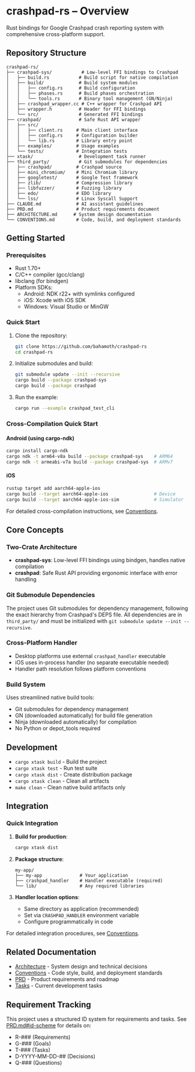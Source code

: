 <!-- DOCGUIDE HEADER
Version: 1.0
Generated: 2025-08-06
Project Type: Rust
Repository: https://github.com/bahamoth/crashpad-rs.git
Last Updated: 2025-08-06
Update Command: claude commands/scaffold/overview.md
-->

# crashpad-rs – Overview

Rust bindings for Google Crashpad crash reporting system with comprehensive cross-platform support.

## Repository Structure

```
crashpad-rs/
├── crashpad-sys/           # Low-level FFI bindings to Crashpad
│   ├── build.rs           # Build script for native compilation
│   ├── build/             # Build system modules
│   │   ├── config.rs      # Build configuration
│   │   ├── phases.rs      # Build phases orchestration
│   │   └── tools.rs       # Binary tool management (GN/Ninja)
│   ├── crashpad_wrapper.cc # C++ wrapper for Crashpad API
│   ├── wrapper.h          # Header for FFI bindings
│   └── src/               # Generated FFI bindings
├── crashpad/              # Safe Rust API wrapper
│   ├── src/
│   │   ├── client.rs     # Main client interface
│   │   ├── config.rs     # Configuration builder
│   │   └── lib.rs        # Library entry point
│   ├── examples/         # Usage examples
│   └── tests/            # Integration tests
├── xtask/                 # Development task runner
├── third_party/           # Git submodules for dependencies
│   ├── crashpad/         # Crashpad source
│   ├── mini_chromium/    # Mini Chromium library
│   ├── googletest/       # Google Test framework
│   ├── zlib/             # Compression library
│   ├── libfuzzer/        # Fuzzing library
│   ├── edo/              # EDO library
│   └── lss/              # Linux Syscall Support
├── CLAUDE.md             # AI assistant guidelines
├── PRD.md                # Product requirements document
├── ARCHITECTURE.md      # System design documentation
└── CONVENTIONS.md        # Code, build, and deployment standards
```

## Getting Started

### Prerequisites

- Rust 1.70+
- C/C++ compiler (gcc/clang)
- libclang (for bindgen)
- Platform SDKs:
  - Android: NDK r22+ with symlinks configured
  - iOS: Xcode with iOS SDK
  - Windows: Visual Studio or MinGW

### Quick Start

1. Clone the repository:
   ```bash
   git clone https://github.com/bahamoth/crashpad-rs
   cd crashpad-rs
   ```

2. Initialize submodules and build:
   ```bash
   git submodule update --init --recursive
   cargo build --package crashpad-sys
   cargo build --package crashpad
   ```

3. Run the example:
   ```bash
   cargo run --example crashpad_test_cli
   ```

### Cross-Compilation Quick Start

#### Android (using cargo-ndk)
```bash
cargo install cargo-ndk
cargo ndk -t arm64-v8a build --package crashpad-sys    # ARM64
cargo ndk -t armeabi-v7a build --package crashpad-sys  # ARMv7
```

#### iOS
```bash
rustup target add aarch64-apple-ios
cargo build --target aarch64-apple-ios                 # Device
cargo build --target aarch64-apple-ios-sim             # Simulator
```

For detailed cross-compilation instructions, see [Conventions](./CONVENTIONS.md#cross-compilation).

## Core Concepts

### Two-Crate Architecture
- **crashpad-sys**: Low-level FFI bindings using bindgen, handles native compilation
- **crashpad**: Safe Rust API providing ergonomic interface with error handling

### Git Submodule Dependencies
The project uses Git submodules for dependency management, following the exact hierarchy from Crashpad's DEPS file. All dependencies are in `third_party/` and must be initialized with `git submodule update --init --recursive`.

### Cross-Platform Handler
- Desktop platforms use external `crashpad_handler` executable
- iOS uses in-process handler (no separate executable needed)
- Handler path resolution follows platform conventions

### Build System
Uses streamlined native build tools:
- Git submodules for dependency management
- GN (downloaded automatically) for build file generation  
- Ninja (downloaded automatically) for compilation
- No Python or depot_tools required

## Development

- `cargo xtask build` - Build the project
- `cargo xtask test` - Run test suite
- `cargo xtask dist` - Create distribution package
- `cargo xtask clean` - Clean all artifacts
- `make clean` - Clean native build artifacts only

## Integration

### Quick Integration

1. **Build for production**:
   ```bash
   cargo xtask dist
   ```

2. **Package structure**:
   ```
   my-app/
   ├── my-app              # Your application
   ├── crashpad_handler    # Handler executable (required)
   └── lib/                # Any required libraries
   ```

3. **Handler location options**:
   - Same directory as application (recommended)
   - Set via `CRASHPAD_HANDLER` environment variable
   - Configure programmatically in code

For detailed integration procedures, see [Conventions](./CONVENTIONS.md#integration).

## Related Documentation

- [Architecture](./ARCHITECTURE.md) - System design and technical decisions
- [Conventions](./CONVENTIONS.md) - Code style, build, and deployment standards
- [PRD](./PRD.md) - Product requirements and roadmap
- [Tasks](./TASKS.md) - Current development tasks

## Requirement Tracking

This project uses a structured ID system for requirements and tasks.
See [PRD.md#id-scheme](./PRD.md#id-scheme) for details on:
- R-### (Requirements)
- G-### (Goals)
- T-### (Tasks)
- D-YYYY-MM-DD-## (Decisions)
- Q-### (Questions)